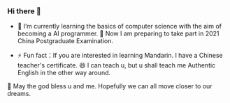 ### Hi there 👋

<!--
**lonuslan/lonuslan** is a ✨ _special_ ✨ repository because its `README.md` (this file) appears on your GitHub profile.

Here are some ideas to get you started:

- 🔭 I’m currently working on ...
- 🌱 I’m currently learning ...
- 👯 I’m looking to collaborate on ...
- 🤔 I’m looking for help with ...
- 💬 Ask me about ...
- 📫 How to reach me: ...
- 😄 Pronouns: ...
- ⚡ Fun fact: ...
-->

- 🌱 I’m currently learning the basics of computer science with the aim of becoming a AI programmer. 🤔 Now I am preparing to take part in 2021 China Postgraduate Examination.

- ⚡ Fun fact：If you are interested in learning Mandarin. I have a Chinese teacher's certificate. 😄 I can teach u, but u shall teach me Authentic English in the other way around.

:art: May the god bless u and me. Hopefully we can all move closer to our dreams.

